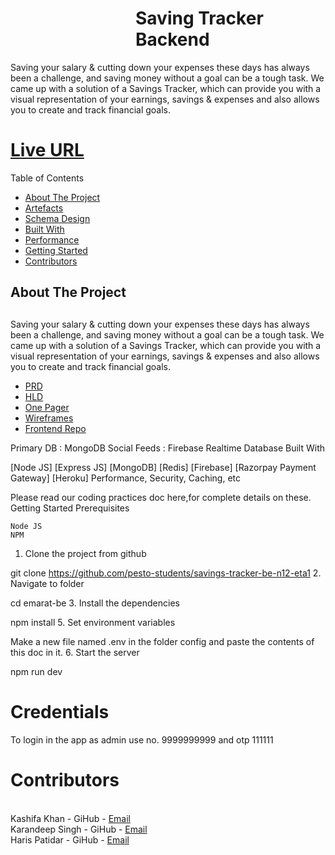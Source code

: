 <h1 style="margin-left:200px">Saving Tracker Backend</h1>

Saving your salary & cutting down your expenses these days has always been a challenge, and saving money without a goal can be a tough task. We came up with a solution of a Savings Tracker, which can provide you with a visual representation of your earnings, savings & expenses and also allows you to create and track financial goals.
                                        <h1><a href="https://savings-tracker-111.netlify.app">Live URL</a></h1>
Table of Contents
<ul>
    <li>
        <a href="https://github.com/pesto-students/savings-tracker-be-n12-eta1/#about-the-project">About The Project</a>
    </li>
    <li>
        <a href="https://github.com/pesto-students/savings-tracker-be-n12-eta1/#artefacts"> Artefacts</a>
    </li>
    <li>
        <a href="https://github.com/pesto-students/savings-tracker-be-n12-eta1/#schema-design">Schema Design</a>
    </li>
    <li>
        <a href="https://github.com/pesto-students/savings-tracker-be-n12-eta1/#build-with">Built With</a>
    </li>
    <li>
        <a href="https://github.com/pesto-students/savings-tracker-be-n12-eta1/#performance">Performance</a>
    </li>
    <li>
    <a href="https://github.com/pesto-students/savings-tracker-be-n12-eta1/#getting-started">Getting Started</a>
    </li>
    <li>
    <a href="https://github.com/pesto-students/savings-tracker-be-n12-eta1/#contributors"> Contributors</a>
    </li>
</ul>
  

<div id="about-the-project">
  <h2>About The Project<h2>
</div>

<p>
Saving your salary & cutting down your expenses these days has always been a challenge, and saving money without a goal can be a tough task. We came up with a solution of a Savings Tracker, which can provide you with a visual representation of your earnings, savings & expenses and also allows you to create and track financial goals.
</p>
<ul>
    <li>
        <a href="https://docs.google.com/document/d/1CUNwwH057L5qHEiwzAqaLjkEhxY9jk3l5CUgVNI0ogg/edit#heading=h.pvpvwtaj4bmt">
            PRD
        </a>
    </li>
    <li>
        <a href="https://drive.google.com/file/d/1xkCJqBz0HjVAuAmiUFomkpqYPJ9FpBvT/view?usp=sharing">
            HLD
        </a>
    </li>
    <li>
        <a href="https://drive.google.com/file/d/1S2SYg-KsHpn8S3nchyWbR_9Gj7W0Ptn9/view?usp=sharing">
            One Pager
        </a>
    </li>
    <li>
        <a href="https://www.figma.com/proto/9QYFjHDxCVZGkmAPw13bkv/Savings-Tracker-n12-eta-1?node-id=2%3A3&scaling=contain&page-id=0%3A1&starting-point-node-id=2%3A3&show-proto-sidebar=1">
            Wireframes
        </a>
    </li>
    <li>
        <a href="https://github.com/pesto-students/savings-tracker-fe-n12-eta1">
            Frontend Repo
        </a>
    </li>
</ul>

Primary DB : MongoDB
Social Feeds : Firebase Realtime Database
Built With

[Node JS] [Express JS] [MongoDB]      [Redis] [Firebase] [Razorpay Payment Gateway] [Heroku]
Performance, Security, Caching, etc

Please read our coding practices doc here,for complete details on these.
Getting Started
Prerequisites

    Node JS
    NPM

1. Clone the project from github

git clone https://github.com/pesto-students/savings-tracker-be-n12-eta1
2. Navigate to folder

cd emarat-be
3. Install the dependencies

npm install
5. Set environment variables

Make a new file named .env in the folder config and paste the contents of this doc in it.
6. Start the server

npm run dev
<h1>Credentials</h1>

To login in the app as admin use no. 9999999999 and otp 111111

<h1>Contributors</h1>
<br>
Kashifa Khan - GiHub - <a href="mailto:khankashifa.1996@gmail.com" >Email<a>
<br>
Karandeep Singh - GiHub - <a href="mailto:karannnnn@yahoo.com" >Email</a>
<br>
Haris Patidar - GiHub - <a href="mailto:patidarharish08@gmail.com" >Email</a>

